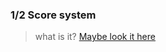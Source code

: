 ### 1/2 Score system

>what is it?
>[Maybe look it here](https://score.braindeadteam.repl.co/links/detail.html)